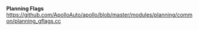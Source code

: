 
**Planning Flags**
https://github.com/ApolloAuto/apollo/blob/master/modules/planning/common/planning_gflags.cc

